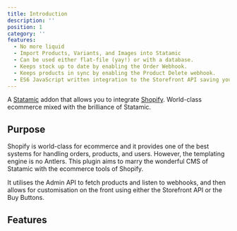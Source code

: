 ```yaml
---
title: Introduction
description: ''
position: 1
category: ''
features:
  - No more liquid
  - Import Products, Variants, and Images into Statamic
  - Can be used either flat-file (yay!) or with a database.
  - Keeps stock up to date by enabling the Order Webhook.
  - Keeps products in sync by enabling the Product Delete webhook.
  - ES6 JavaScript written integration to the Storefront API saving you hours.
---
```



A [Statamic](https://statamic.com) addon that allows you to integrate [Shopify](https://shopify.com). World-class ecommerce mixed with the brilliance of Statamic.

## Purpose

Shopify is world-class for ecommerce and it provides one of the best systems for handling orders, products, and users. However, the templating engine is no Antlers. This plugin aims to marry the wonderful CMS of Statamic with the ecommerce tools of Shopify.

It utilises the Admin API to fetch products and listen to webhooks, and then allows for customisation on the front using either the Storefront API or the Buy Buttons.

## Features

<list :items="features"></list>
